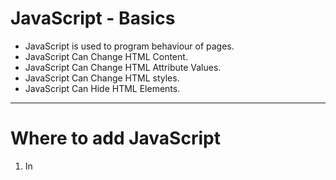 # JavaScript - Basics

- JavaScript is used to program behaviour of pages.
- JavaScript Can Change HTML Content.
- JavaScript Can Change HTML Attribute Values.
- JavaScript Can Change HTML styles.
- JavaScript Can Hide HTML Elements.

---

# Where to add JavaScript

1. In <script> tag:

```html
<script>
  console.log('Hello')
</script>
// Script tag can be added in
<head>
  tag or in
  <body>
    tag.
  </body>
</head>
```

2. In External .js File [ Without Script Tag ].

Exernal javascipt file is prefferd over all.

- Easy to maintain and read
- Cached files can speed up page load.

---

# <script> tag methods.

```html
<script src = "script.js"> // file path
<script src= "https://www.w3schools.com/js/myScript.js"> // URL
```

---

# Display Methods

```js
.innerHTML
document.write()
window.alert()
console.log()
```

---

# JavaScript Statements

| Keyword  |                          Description                          |
| :------: | :-----------------------------------------------------------: |
|   var    |                      Declares a variable                      |
|   let    |                   Declares a block variable                   |
|  const   |                   Declares a block constant                   |
|    if    |   Marks a block of statements to be executed on a condition   |
|  switch  | Marks a block of statements to be executed in different cases |
|   for    |     Marks a block of statements to be executed in a loop      |
| function |                      Declares a function                      |
|  return  |                       Exits a function                        |
|   try    |      Implements error handling to a block of statements       |

---

# Comments

```js
// single line comment
/* Multiple 
line comment */
```
